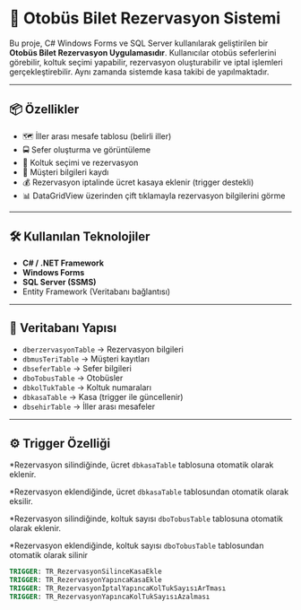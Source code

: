 # 🚌 Otobüs Bilet Rezervasyon Sistemi

Bu proje, C# Windows Forms ve SQL Server kullanılarak geliştirilen bir **Otobüs Bilet Rezervasyon Uygulamasıdır**. Kullanıcılar otobüs seferlerini görebilir, koltuk seçimi yapabilir, rezervasyon oluşturabilir ve iptal işlemleri gerçekleştirebilir. Aynı zamanda sistemde kasa takibi de yapılmaktadır.

---

## 📦 Özellikler

- 🗺️ İller arası mesafe tablosu (belirli iller)
- 🚍 Sefer oluşturma ve görüntüleme
- 🎫 Koltuk seçimi ve rezervasyon
- 👤 Müşteri bilgileri kaydı
- 💰 Rezervasyon iptalinde ücret kasaya eklenir (trigger destekli)
- 📊 DataGridView üzerinden çift tıklamayla rezervasyon bilgilerini görme

---

## 🛠️ Kullanılan Teknolojiler

- **C# / .NET Framework**
- **Windows Forms**
- **SQL Server (SSMS)**
- Entity Framework (Veritabanı bağlantısı)

---

## 🧰 Veritabanı Yapısı

- `dberzervasyonTable` → Rezervasyon bilgileri
- `dbmusTeriTable` → Müşteri kayıtları
- `dbseferTable` → Sefer bilgileri
- `dboTobusTable` → Otobüsler
- `dbkolTukTable` → Koltuk numaraları
- `dbkasaTable` → Kasa (trigger ile güncellenir)
- `dbsehirTable` → İller arası mesafeler

---

## ⚙️ Trigger Özelliği

*Rezervasyon silindiğinde, ücret `dbkasaTable` tablosuna otomatik olarak eklenir.

*Rezervasyon eklendiğinde, ücret `dbkasaTable` tablosundan otomatik olarak eksilir.

*Rezervasyon silindiğinde, koltuk sayısı `dboTobusTable` tablosuna otomatik olarak eklenir.

*Rezervasyon eklendiğinde, koltuk sayısı `dboTobusTable` tablosundan otomatik olarak silinir

```sql
TRIGGER: TR_RezervasyonSilinceKasaEkle
TRIGGER: TR_RezervasyonYapıncaKasaEkle
TRIGGER: TR_RezervasyonİptalYapıncaKolTukSayısıArTması
TRIGGER: TR_RezervasyonYapıncaKolTukSayısıAzalması

